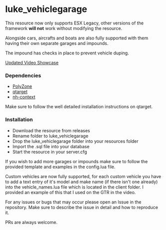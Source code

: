 # luke_vehiclegarage

This resource now only supports ESX Legacy, other versions of the framework **will not** work without modifying the resource.

Alongside cars, aircrafts and boats are also fully supported with them having their own separate garages and impounds.

The impound has checks in place to prevent vehicle duping.

[Updated Video Showcase](https://www.youtube.com/watch?v=GT2u5uoz7Tc)

### Dependencies
* [PolyZone](https://github.com/mkafrin/PolyZone)
* [qtarget](https://github.com/QuantusRP/qtarget)
* [nh-context](https://github.com/nerohiro/nh-context)

Make sure to follow the well detailed installation instructions on qtarget.

### Installation
* Download the resource from releases
* Rename folder to luke_vehiclegarage
* Drop the luke_vehiclegarage folder into your resources folder
* Import the .sql file into your database
* Start the resource in your server.cfg

If you wish to add more garages or impounds make sure to follow the provided template and examples in the config.lua file.

Custom vehicles are now fully supported, for each custom vehicle you have to add a text entry of it's model and make name (if there isn't one already) into the vehicle_names.lua file which is located in the client folder. I provided an example of this that I used on the GTR in the video.

For any issues or bugs that may occur please open an Issue in the repository. Make sure to describe the issue in detail and how to reproduce it.

PRs are always welcome.
